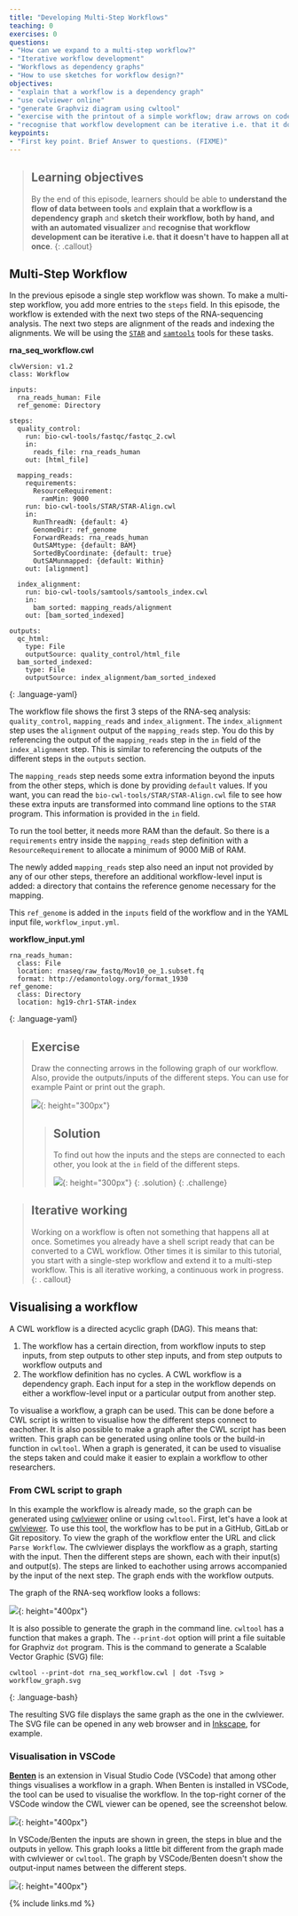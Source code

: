 ```yaml
---
title: "Developing Multi-Step Workflows"
teaching: 0
exercises: 0
questions:
- "How can we expand to a multi-step workflow?"
- "Iterative workflow development"
- "Workflows as dependency graphs"
- "How to use sketches for workflow design?"
objectives:
- "explain that a workflow is a dependency graph"
- "use cwlviewer online"
- "generate Graphviz diagram using cwltool"
- "exercise with the printout of a simple workflow; draw arrows on code; hand draw a graph on another sheet of paper"
- "recognise that workflow development can be iterative i.e. that it doesn't have to happen all at once"
keypoints:
- "First key point. Brief Answer to questions. (FIXME)"
---
```

> ## Learning objectives
>By the end of this episode, learners should be able to __understand the flow of data between tools__ 
> and __explain that a workflow is a dependency graph__
>and __sketch their workflow, both by hand, and with an automated visualizer__
>and __recognise that workflow development can be iterative i.e. that it doesn't have to happen all at once__.
{: .callout}


## Multi-Step Workflow
In the previous episode a single step workflow was shown. To make a multi-step workflow, you add more entries to the `steps` field.
In this episode, the workflow is extended with the next two steps of the RNA-sequencing analysis.
The next two steps are alignment of the reads and indexing the alignments. 
We will be using the [`STAR`](https://bio.tools/star) and [`samtools`](https://bio.tools/samtools) tools for these tasks.

__rna_seq_workflow.cwl__
~~~
clwVersion: v1.2
class: Workflow

inputs:
  rna_reads_human: File
  ref_genome: Directory
  
steps:
  quality_control:
    run: bio-cwl-tools/fastqc/fastqc_2.cwl
    in:
      reads_file: rna_reads_human
    out: [html_file]

  mapping_reads:
    requirements:
      ResourceRequirement:
        ramMin: 9000
    run: bio-cwl-tools/STAR/STAR-Align.cwl
    in:
      RunThreadN: {default: 4}
      GenomeDir: ref_genome
      ForwardReads: rna_reads_human
      OutSAMtype: {default: BAM}
      SortedByCoordinate: {default: true}
      OutSAMunmapped: {default: Within}
    out: [alignment]

  index_alignment:
    run: bio-cwl-tools/samtools/samtools_index.cwl
    in:
      bam_sorted: mapping_reads/alignment
    out: [bam_sorted_indexed]

outputs: 
  qc_html:
    type: File
    outputSource: quality_control/html_file
  bam_sorted_indexed:
    type: File
    outputSource: index_alignment/bam_sorted_indexed
~~~
{: .language-yaml}

The workflow file shows the first 3 steps of the RNA-seq analysis: `quality_control`, `mapping_reads` and `index_alignment`.
The `index_alignment` step uses the `alignment` output of the `mapping_reads` step. 
You do this by referencing the output of the `mapping_reads` step in the `in` field of the `index_alignment` step.
This is similar to referencing the outputs of the different steps in the `outputs` section. 

The `mapping_reads` step needs some extra information beyond the inputs from the other steps, which is done by providing `default` values. If you want, you can read the `bio-cwl-tools/STAR/STAR-Align.cwl` file to see how these extra inputs are transformed into command line options to the `STAR` program.
This information is provided in the `in` field.

To run the tool better, it needs more RAM than the default. So there is a `requirements` entry inside the `mapping_reads` step definition with a `ResourceRequirement` to allocate a minimum of 9000 MiB of RAM.

The newly added `mapping_reads` step also need an input not provided by any of our other steps, therefore an additional workflow-level input is added: a directory that contains the reference genome necessary for the mapping.

This `ref_genome` is added in the `inputs` field of the workflow and in the YAML input file, `workflow_input.yml`.

__workflow_input.yml__
~~~
rna_reads_human:
  class: File
  location: rnaseq/raw_fastq/Mov10_oe_1.subset.fq
  format: http://edamontology.org/format_1930
ref_genome:
  class: Directory
  location: hg19-chr1-STAR-index
~~~
{: .language-yaml}

> ## Exercise
>
> Draw the connecting arrows in the following graph of our workflow. Also, provide the outputs/inputs of the different steps.
> You can use for example Paint or print out the graph.
> 
> ![]({{page.root}}/fig/Ep3_empty_graph.png){: height="300px"}
> 
> > ## Solution
> > 
> > To find out how the inputs and the steps are connected to each other, you look at the `in` field of the different steps.
> >
> > ![]({{page.root}}/fig/Ep3_graph_answer.png){: height="300px"}
> {: .solution}
{: .challenge}


> ## Iterative working
> Working on a workflow is often not something that happens all at once. 
> Sometimes you already have a shell script ready that can be converted to a CWL workflow. 
> Other times it is similar to this tutorial, you start with a single-step workflow and extend it to a multi-step workflow.
> This is all iterative working, a continuous work in progress.
{: . callout}

## Visualising a workflow

A CWL workflow is a directed acyclic graph (DAG). This means that:
1. The workflow has a certain direction, from workflow inputs to step inputs, from step outputs to other step inputs, and from step outputs to workflow outputs
and
2. The workflow definition has no cycles.
A CWL workflow is a dependency graph. Each input for a step in the workflow depends on either a workflow-level input or a particular output from another step.

To visualise a workflow, a graph can be used. This can be done before a CWL script is written to visualise how the different steps connect to eachother.
It is also possible to make a graph after the CWL script has been written. This graph can be generated using online tools or the build-in function in `cwltool`.
When a graph is generated, it can be used to visualise the steps taken and could make it easier to explain a workflow to other researchers.

### From CWL script to graph

In this example the workflow is already made, so the graph can be generated using [cwlviewer](https://view.commonwl.org/) online or using `cwltool`.
First, let's have a look at [cwlviewer](https://view.commonwl.org/). To use this tool, the workflow has to be put in a GitHub, GitLab or Git repository.
To view the graph of the workflow enter the URL and click `Parse Workflow`. The cwlviewer displays the workflow as a graph, starting with the input.
Then the different steps are shown, each with their input(s) and output(s). The steps are linked to eachother using arrows accompanied by the input of the next step.
The graph ends with the workflow outputs.

The graph of the RNA-seq workflow looks a follows:

![]({{page.root}}/fig/Ep3_graph_answer.png){: height="400px"}

It is also possible to generate the graph in the command line. `cwltool` has a function that makes a graph. 
The `--print-dot` option will print a file suitable for Graphviz `dot` program. This is the command to generate a Scalable Vector Graphic (SVG) file:

~~~
cwltool --print-dot rna_seq_workflow.cwl | dot -Tsvg > workflow_graph.svg
~~~
{: .language-bash}

The resulting SVG file displays the same graph as the one in the cwlviewer. The SVG file can be opened in any web browser and in [Inkscape](https://inkscape.org/), for example.

### Visualisation in VSCode
[__Benten__](https://marketplace.visualstudio.com/items?itemName=sbg-rabix.benten-cwl) is an extension in Visual Studio Code (VSCode) that among other things visualises 
a workflow in a graph. When Benten is installed in VSCode, the tool can be used to visualise the workflow.
In the top-right corner of the VSCode window the CWL viewer can be opened, see the screenshot below.

![]({{page.root}}/fig/VSCode_CWL_Preview_(step1).png){: height="400px"}

In VSCode/Benten the inputs are shown in green, the steps in blue and the outputs in yellow. This graph looks a little bit different from the graph made with cwlviewer or `cwltool`.
The graph by VSCode/Benten doesn't show the output-input names between the different steps.

![]({{page.root}}/fig/VSCode_CWL_Preview_(step2).png){: height="400px"}


{% include links.md %}
